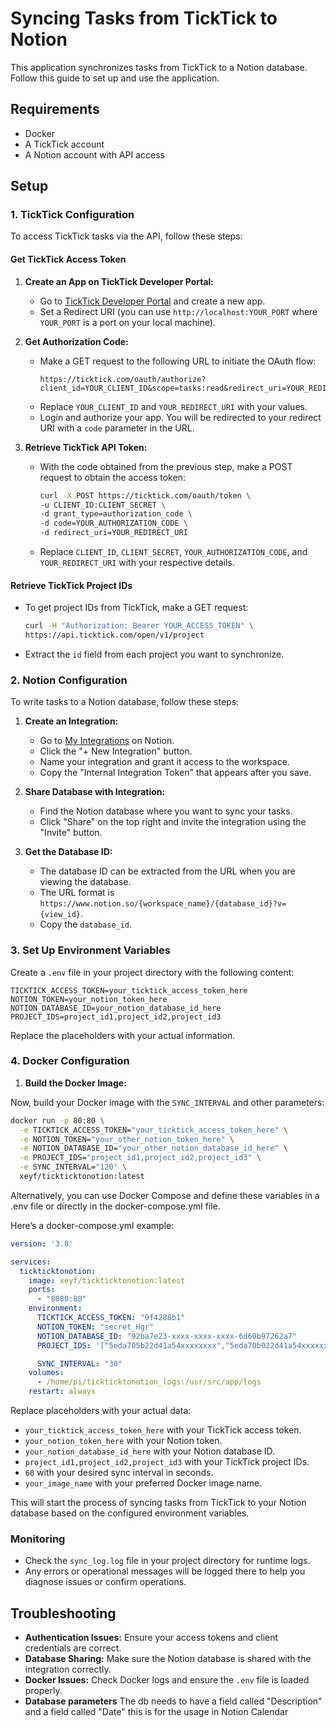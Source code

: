 
# Syncing Tasks from TickTick to Notion

This application synchronizes tasks from TickTick to a Notion database. Follow this guide to set up and use the application.

## Requirements

- Docker
- A TickTick account
- A Notion account with API access

## Setup

### 1. TickTick Configuration

To access TickTick tasks via the API, follow these steps:

#### Get TickTick Access Token

1. **Create an App on TickTick Developer Portal:**
   - Go to [TickTick Developer Portal](https://developer.ticktick.com/docs#/openapi) and create a new app.
   - Set a Redirect URI (you can use `http://localhost:YOUR_PORT` where `YOUR_PORT` is a port on your local machine).

2. **Get Authorization Code:**
   - Make a GET request to the following URL to initiate the OAuth flow:
     ```
     https://ticktick.com/oauth/authorize?client_id=YOUR_CLIENT_ID&scope=tasks:read&redirect_uri=YOUR_REDIRECT_URI&response_type=code
     ```
   - Replace `YOUR_CLIENT_ID` and `YOUR_REDIRECT_URI` with your values.
   - Login and authorize your app. You will be redirected to your redirect URI with a `code` parameter in the URL.

3. **Retrieve TickTick API Token:**
   - With the code obtained from the previous step, make a POST request to obtain the access token:
     ```bash
     curl -X POST https://ticktick.com/oauth/token \
     -u CLIENT_ID:CLIENT_SECRET \
     -d grant_type=authorization_code \
     -d code=YOUR_AUTHORIZATION_CODE \
     -d redirect_uri=YOUR_REDIRECT_URI
     ```
   - Replace `CLIENT_ID`, `CLIENT_SECRET`, `YOUR_AUTHORIZATION_CODE`, and `YOUR_REDIRECT_URI` with your respective details.

#### Retrieve TickTick Project IDs

- To get project IDs from TickTick, make a GET request:
  ```bash
  curl -H "Authorization: Bearer YOUR_ACCESS_TOKEN" \
  https://api.ticktick.com/open/v1/project
  ```
- Extract the `id` field from each project you want to synchronize.

### 2. Notion Configuration

To write tasks to a Notion database, follow these steps:

1. **Create an Integration:**
   - Go to [My Integrations](https://www.notion.so/my-integrations) on Notion.
   - Click the "+ New Integration" button.
   - Name your integration and grant it access to the workspace.
   - Copy the "Internal Integration Token" that appears after you save.

2. **Share Database with Integration:**
   - Find the Notion database where you want to sync your tasks.
   - Click "Share" on the top right and invite the integration using the "Invite" button.

3. **Get the Database ID:**
   - The database ID can be extracted from the URL when you are viewing the database.
   - The URL format is `https://www.notion.so/{workspace_name}/{database_id}?v={view_id}`.
   - Copy the `database_id`.

### 3. Set Up Environment Variables

Create a `.env` file in your project directory with the following content:

```plaintext
TICKTICK_ACCESS_TOKEN=your_ticktick_access_token_here
NOTION_TOKEN=your_notion_token_here
NOTION_DATABASE_ID=your_notion_database_id_here
PROJECT_IDS=project_id1,project_id2,project_id3
```

Replace the placeholders with your actual information.

### 4. Docker Configuration

1. **Build the Docker Image:**


Now, build your Docker image with the `SYNC_INTERVAL` and other parameters:

```bash
docker run -p 80:80 \
  -e TICKTICK_ACCESS_TOKEN="your_ticktick_access_token_here" \
  -e NOTION_TOKEN="your_other_notion_token_here" \
  -e NOTION_DATABASE_ID="your_other_notion_database_id_here" \
  -e PROJECT_IDS="project_id1,project_id2,project_id3" \
  -e SYNC_INTERVAL="120" \
  xeyf/tickticktonotion:latest
```
Alternatively, you can use Docker Compose and define these variables in a .env file or directly in the docker-compose.yml file.

Here’s a docker-compose.yml example:

```yaml
version: '3.8'

services:
  tickticktonotion:
    image: xeyf/tickticktonotion:latest
    ports:
      - "8080:80"
    environment:
      TICKTICK_ACCESS_TOKEN: "9f4288b1"
      NOTION_TOKEN: "secret_Hgr"
      NOTION_DATABASE_ID: "92ba7e23-xxxx-xxxx-xxxx-6d60b97262a7"
      PROJECT_IDS: '["5eda705b22d41a54xxxxxxxx","5eda70b022d41a54xxxxxxxx","663c8a0d8f088ed7xxxxxxxx"]'

      SYNC_INTERVAL: "30"
    volumes:
      - /home/pi/tickticktonotion_logs:/usr/src/app/logs
    restart: always

```
Replace placeholders with your actual data:
- `your_ticktick_access_token_here` with your TickTick access token.
- `your_notion_token_here` with your Notion token.
- `your_notion_database_id_here` with your Notion database ID.
- `project_id1,project_id2,project_id3` with your TickTick project IDs.
- `60` with your desired sync interval in seconds.
- `your_image_name` with your preferred Docker image name.


This will start the process of syncing tasks from TickTick to your Notion database based on the configured environment variables.

### Monitoring

- Check the `sync_log.log` file in your project directory for runtime logs.
- Any errors or operational messages will be logged there to help you diagnose issues or confirm operations.


## Troubleshooting

- **Authentication Issues:** Ensure your access tokens and client credentials are correct.
- **Database Sharing:** Make sure the Notion database is shared with the integration correctly.
- **Docker Issues:** Check Docker logs and ensure the `.env` file is loaded properly.
- **Database parameters** The db needs to have a field called "Description" and a field called "Date" this is for the usage in Notion Calendar

